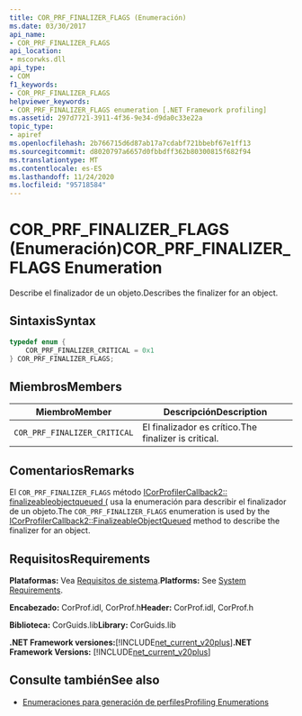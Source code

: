 ```yaml
---
title: COR_PRF_FINALIZER_FLAGS (Enumeración)
ms.date: 03/30/2017
api_name:
- COR_PRF_FINALIZER_FLAGS
api_location:
- mscorwks.dll
api_type:
- COM
f1_keywords:
- COR_PRF_FINALIZER_FLAGS
helpviewer_keywords:
- COR_PRF_FINALIZER_FLAGS enumeration [.NET Framework profiling]
ms.assetid: 297d7721-3911-4f36-9e34-d9da0c33e22a
topic_type:
- apiref
ms.openlocfilehash: 2b766715d6d87ab17a7cdabf721bbebf67e1ff13
ms.sourcegitcommit: d8020797a6657d0fbbdff362b80300815f682f94
ms.translationtype: MT
ms.contentlocale: es-ES
ms.lasthandoff: 11/24/2020
ms.locfileid: "95718584"
---
```

# <a name="cor_prf_finalizer_flags-enumeration"></a><span data-ttu-id="a24fa-102">COR_PRF_FINALIZER_FLAGS (Enumeración)</span><span class="sxs-lookup"><span data-stu-id="a24fa-102">COR_PRF_FINALIZER_FLAGS Enumeration</span></span>

<span data-ttu-id="a24fa-103">Describe el finalizador de un objeto.</span><span class="sxs-lookup"><span data-stu-id="a24fa-103">Describes the finalizer for an object.</span></span>  
  
## <a name="syntax"></a><span data-ttu-id="a24fa-104">Sintaxis</span><span class="sxs-lookup"><span data-stu-id="a24fa-104">Syntax</span></span>  
  
```cpp  
typedef enum {  
    COR_PRF_FINALIZER_CRITICAL = 0x1  
} COR_PRF_FINALIZER_FLAGS;  
```  
  
## <a name="members"></a><span data-ttu-id="a24fa-105">Miembros</span><span class="sxs-lookup"><span data-stu-id="a24fa-105">Members</span></span>  
  
|<span data-ttu-id="a24fa-106">Miembro</span><span class="sxs-lookup"><span data-stu-id="a24fa-106">Member</span></span>|<span data-ttu-id="a24fa-107">Descripción</span><span class="sxs-lookup"><span data-stu-id="a24fa-107">Description</span></span>|  
|------------|-----------------|  
|`COR_PRF_FINALIZER_CRITICAL`|<span data-ttu-id="a24fa-108">El finalizador es crítico.</span><span class="sxs-lookup"><span data-stu-id="a24fa-108">The finalizer is critical.</span></span>|  
  
## <a name="remarks"></a><span data-ttu-id="a24fa-109">Comentarios</span><span class="sxs-lookup"><span data-stu-id="a24fa-109">Remarks</span></span>  

 <span data-ttu-id="a24fa-110">El `COR_PRF_FINALIZER_FLAGS` método [ICorProfilerCallback2:: finalizeableobjectqueued (](icorprofilercallback2-finalizeableobjectqueued-method.md) usa la enumeración para describir el finalizador de un objeto.</span><span class="sxs-lookup"><span data-stu-id="a24fa-110">The `COR_PRF_FINALIZER_FLAGS` enumeration is used by the [ICorProfilerCallback2::FinalizeableObjectQueued](icorprofilercallback2-finalizeableobjectqueued-method.md) method to describe the finalizer for an object.</span></span>  
  
## <a name="requirements"></a><span data-ttu-id="a24fa-111">Requisitos</span><span class="sxs-lookup"><span data-stu-id="a24fa-111">Requirements</span></span>  

 <span data-ttu-id="a24fa-112">**Plataformas:** Vea [Requisitos de sistema](../../get-started/system-requirements.md).</span><span class="sxs-lookup"><span data-stu-id="a24fa-112">**Platforms:** See [System Requirements](../../get-started/system-requirements.md).</span></span>  
  
 <span data-ttu-id="a24fa-113">**Encabezado:** CorProf.idl, CorProf.h</span><span class="sxs-lookup"><span data-stu-id="a24fa-113">**Header:** CorProf.idl, CorProf.h</span></span>  
  
 <span data-ttu-id="a24fa-114">**Biblioteca:** CorGuids.lib</span><span class="sxs-lookup"><span data-stu-id="a24fa-114">**Library:** CorGuids.lib</span></span>  
  
 <span data-ttu-id="a24fa-115">**.NET Framework versiones:**[!INCLUDE[net_current_v20plus](../../../../includes/net-current-v20plus-md.md)]</span><span class="sxs-lookup"><span data-stu-id="a24fa-115">**.NET Framework Versions:** [!INCLUDE[net_current_v20plus](../../../../includes/net-current-v20plus-md.md)]</span></span>  
  
## <a name="see-also"></a><span data-ttu-id="a24fa-116">Consulte también</span><span class="sxs-lookup"><span data-stu-id="a24fa-116">See also</span></span>

- [<span data-ttu-id="a24fa-117">Enumeraciones para generación de perfiles</span><span class="sxs-lookup"><span data-stu-id="a24fa-117">Profiling Enumerations</span></span>](profiling-enumerations.md)
